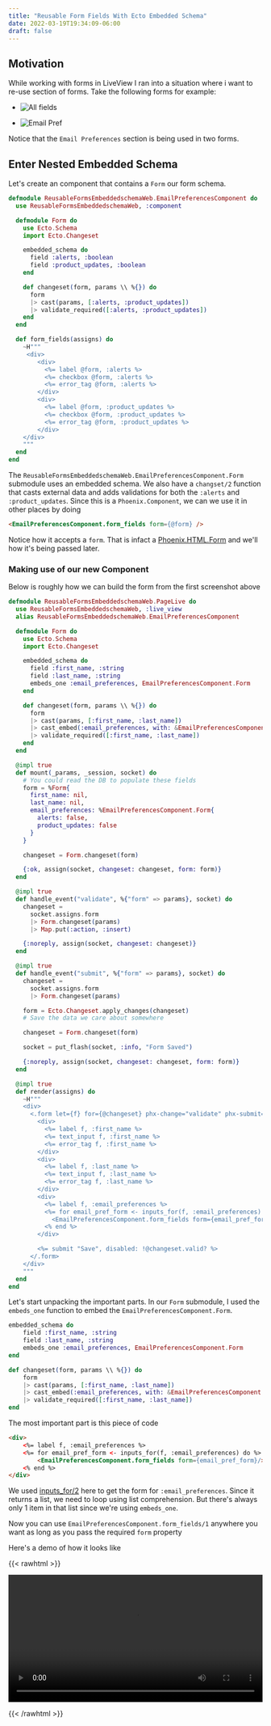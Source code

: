 ```yaml
---
title: "Reusable Form Fields With Ecto Embedded Schema"
date: 2022-03-19T19:34:09-06:00
draft: false
---
```


## Motivation

While working with forms in LiveView I ran into a situation where i want to re-use section of forms. Take the following forms for example:

* ![All fields](/reusable-forms/all-fields.png)

* ![Email Pref](/reusable-forms/email-pref.png)


Notice that the `Email Preferences` section is being used in two forms. 


## Enter Nested Embedded Schema

Let's create an component that contains a `Form` our form schema. 


```Elixir
defmodule ReusableFormsEmbeddedschemaWeb.EmailPreferencesComponent do
  use ReusableFormsEmbeddedschemaWeb, :component

  defmodule Form do
    use Ecto.Schema
    import Ecto.Changeset

    embedded_schema do
      field :alerts, :boolean
      field :product_updates, :boolean
    end

    def changeset(form, params \\ %{}) do
      form
      |> cast(params, [:alerts, :product_updates])
      |> validate_required([:alerts, :product_updates])
    end
  end

  def form_fields(assigns) do
    ~H"""
     <div>
        <div>
          <%= label @form, :alerts %>
          <%= checkbox @form, :alerts %>
          <%= error_tag @form, :alerts %>
        </div>
        <div>
          <%= label @form, :product_updates %>
          <%= checkbox @form, :product_updates %>
          <%= error_tag @form, :product_updates %>
        </div>
    </div>
    """
  end
end
```

The `ReusableFormsEmbeddedschemaWeb.EmailPreferencesComponent.Form` submodule uses an embedded schema. We also have a `changset/2` function that casts external data and adds validations for both the `:alerts` and `:product_updates`. Since this is a `Phoenix.Component`, we can we use it in other places by doing

```html
<EmailPreferencesComponent.form_fields form={@form} />
```

Notice how it accepts a `form`. That is infact a [Phoenix.HTML.Form](https://hexdocs.pm/phoenix_html/Phoenix.HTML.Form.html) and we'll how it's being passed later. 

### Making use of our new Component

Below is roughly how we can build the form from the first screenshot above

```Elixir
defmodule ReusableFormsEmbeddedschemaWeb.PageLive do
  use ReusableFormsEmbeddedschemaWeb, :live_view
  alias ReusableFormsEmbeddedschemaWeb.EmailPreferencesComponent

  defmodule Form do
    use Ecto.Schema
    import Ecto.Changeset

    embedded_schema do
      field :first_name, :string
      field :last_name, :string
      embeds_one :email_preferences, EmailPreferencesComponent.Form
    end

    def changeset(form, params \\ %{}) do
      form
      |> cast(params, [:first_name, :last_name])
      |> cast_embed(:email_preferences, with: &EmailPreferencesComponent.Form.changeset/2)
      |> validate_required([:first_name, :last_name])
    end
  end

  @impl true
  def mount(_params, _session, socket) do
    # You could read the DB to populate these fields
    form = %Form{
      first_name: nil,
      last_name: nil,
      email_preferences: %EmailPreferencesComponent.Form{
        alerts: false,
        product_updates: false
      }
    }

    changeset = Form.changeset(form)

    {:ok, assign(socket, changeset: changeset, form: form)}
  end

  @impl true
  def handle_event("validate", %{"form" => params}, socket) do
    changeset =
      socket.assigns.form
      |> Form.changeset(params)
      |> Map.put(:action, :insert)

    {:noreply, assign(socket, changeset: changeset)}
  end

  @impl true
  def handle_event("submit", %{"form" => params}, socket) do
    changeset =
      socket.assigns.form
      |> Form.changeset(params)

    form = Ecto.Changeset.apply_changes(changeset)
    # Save the data we care about somewhere

    changeset = Form.changeset(form)

    socket = put_flash(socket, :info, "Form Saved")

    {:noreply, assign(socket, changeset: changeset, form: form)}
  end

  @impl true
  def render(assigns) do
    ~H"""
    <div>
      <.form let={f} for={@changeset} phx-change="validate" phx-submit="submit">
        <div>
          <%= label f, :first_name %>
          <%= text_input f, :first_name %>
          <%= error_tag f, :first_name %>
        </div>
        <div>
          <%= label f, :last_name %>
          <%= text_input f, :last_name %>
          <%= error_tag f, :last_name %>
        </div>
        <div>
          <%= label f, :email_preferences %>
          <%= for email_pref_form <- inputs_for(f, :email_preferences) do %>
            <EmailPreferencesComponent.form_fields form={email_pref_form}/>
          <% end %>
        </div>

        <%= submit "Save", disabled: !@changeset.valid? %>
      </.form>
    </div>
    """
  end
end
```


Let's start unpacking the important parts. In our `Form` submodule, I used the `embeds_one` function to embed the `EmailPreferencesComponent.Form`. 


```Elixir
embedded_schema do
    field :first_name, :string
    field :last_name, :string
    embeds_one :email_preferences, EmailPreferencesComponent.Form
end

def changeset(form, params \\ %{}) do
    form
    |> cast(params, [:first_name, :last_name])
    |> cast_embed(:email_preferences, with: &EmailPreferencesComponent.Form.changeset/2)
    |> validate_required([:first_name, :last_name])
end
```


The most important part is this piece of code

```html
<div>
    <%= label f, :email_preferences %>
    <%= for email_pref_form <- inputs_for(f, :email_preferences) do %>
        <EmailPreferencesComponent.form_fields form={email_pref_form}/>
    <% end %>
</div>
```

We used [inputs_for/2](https://hexdocs.pm/phoenix_html/Phoenix.HTML.Form.html#inputs_for/2) here to get the form for `:email_preferences`. Since it returns a list, we need to loop using list comprehension. But there's always only 1 item in that list since we're using `embeds_one`. 


Now you can use `EmailPreferencesComponent.form_fields/1` anywhere you want as long as you pass the required `form` property

Here's a demo of how it looks like


{{< rawhtml >}} 

<video width=100% controls autoplay>
    <source src="/reusable-forms/final.webm" type="video/webm">
    Your browser does not support the video tag.  
</video>

{{< /rawhtml >}}
